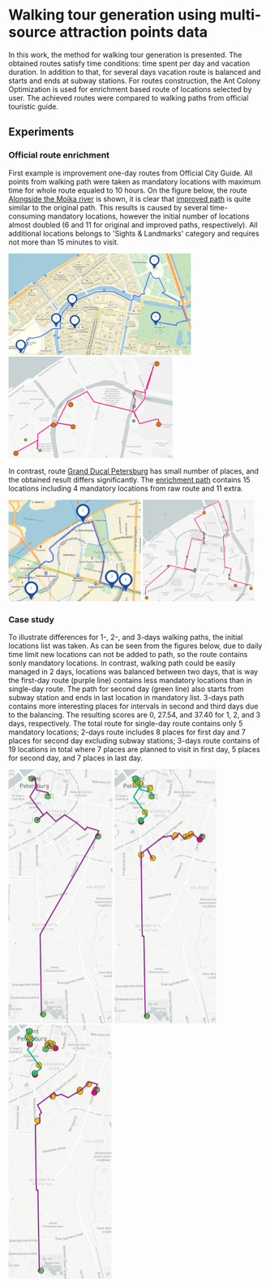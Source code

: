 #  Walking tour generation using multi-source attraction points data 

In this work, the method for walking tour generation is presented. The obtained routes satisfy time conditions: time spent per day and vacation duration. In addition to that, for several days vacation route is balanced and starts and ends at subway stations. For routes construction, the Ant Colony Optimization is used for enrichment based route of locations selected by user. The achieved routes were compared to walking paths from official touristic guide. 

## Experiments

### Official route enrichment

First example is improvement one-day routes from Official City Guide. All points from walking path were taken as mandatory locations with maximum time for whole route equaled to 10 hours. On the figure below, the route [Alongside the Moika river](http://www.visit-petersburg.ru/en/route/20/) is shown, it is clear that [improved path](https://mukhinaks.github.io/walking-route-generation/4.3-official-improved-route-1.html)  is quite similar to the original path. This results is caused by several time-consuming mandatory locations, however the initial number of locations almost doubled (6 and 11 for original and improved paths, respectively). All additional locations belongs to 'Sights & Landmarks' category and requires not more than 15 minutes to visit.

<img src="images/4.3-official-raw-route-1.png" height="200"> [<img src="images/4.3-official-improved-route-1.png" height="200">](https://mukhinaks.github.io/walking-route-generation/4.3-official-improved-route-1.html) 

In contrast, route [Grand Ducal Petersburg](http://www.visit-petersburg.ru/en/route/13/) has small number of places, and the obtained result differs significantly. The [enrichment path](https://mukhinaks.github.io/walking-route-generation/4.3-official-improved-route-2.html) contains 15 locations including 4 mandatory locations from raw route and 11 extra. 

<img src="images/4.3-official-raw-route-2.png" height="200"> <a href='https://mukhinaks.github.io/walking-route-generation/4.3-official-improved-route-2.html' target="_blank"><img src="images/4.3-official-improved-route-2.png" height="200"></a>

### Case study

To illustrate differences for 1-, 2-, and 3-days walking paths, the initial locations list was taken. As can be seen from the figures below, due to daily time limit new locations can not be added to path, so the route contains sonly mandatory locations. In contrast, walking path could be easily managed in 2 days, locations was balanced between two days, that is way the first-day route (purple line) contains less mandatory locations than in single-day route. The path for second day (green line) also starts from subway station and ends in last location in mandatory list. 3-days path contains more interesting places for intervals in second and third days due to the balancing. The resulting scores are 0, 27.54, and 37.40 for 1, 2, and 3 days, respectively. The total route for single-day route contains only 5 mandatory locations; 2-days route includes 8 places for first day and 7 places for second day excluding subway stations; 3-days route contains of 19 locations in total where 7 places are planned to visit in first day, 5 places for second day, and 7 places in last day.

[<img src="images/4.4-case-study-1-day-route.png" height="500">](https://mukhinaks.github.io/walking-route-generation/4.4-case-study-1-day-route.html) [<img src="images/4.4-case-study-2-days-route.png" height="500">](https://mukhinaks.github.io/walking-route-generation/4.4-case-study-2-days-route.html) [<img src="images/4.4-case-study-3-days-route.png" height="500">](https://mukhinaks.github.io/walking-route-generation/4.4-case-study-3-days-route.html)
